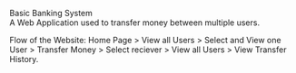 Basic Banking System  
A Web Application used to transfer money between multiple users.
 
Flow of the Website: Home Page > View all Users > Select and View one User > Transfer Money > Select reciever > View all Users > View Transfer History.
